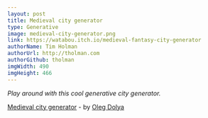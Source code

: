 ```yaml
---
layout: post
title: Medieval city generator
type: Generative
image: medieval-city-generator.png
link: https://watabou.itch.io/medieval-fantasy-city-generator
authorName: Tim Holman
authorUrl: http://tholman.com
authorGithub: tholman
imgWidth: 490
imgHeight: 466
---
```


_Play around with this cool generative city generator._

[Medieval city generator](https://watabou.itch.io/medieval-fantasy-city-generator) - by [Oleg Dolya](https://watabou.itch.io/)
